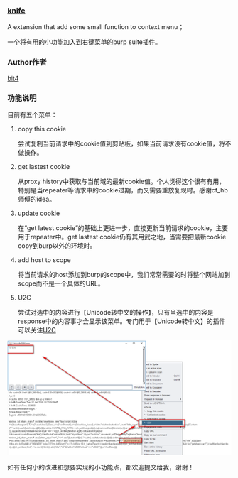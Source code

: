 ### [knife](https://github.com/bit4woo/knife)

A extension that add some small function to context menu；

一个将有用的小功能加入到右键菜单的burp suite插件。

### Author作者

[bit4](https://github.com/bit4woo)

### 功能说明

目前有五个菜单：

1. copy this cookie

   尝试复制当前请求中的cookie值到剪贴板，如果当前请求没有cookie值，将不做操作。

2. get lastest cookie

   从proxy history中获取与当前域的最新cookie值。个人觉得这个很有有用，特别是当repeater等请求中的cookie过期，而又需要重放复现时。感谢cf_hb师傅的idea。
3. update cookie

   在“get latest cookie”的基础上更进一步，直接更新当前请求的cookie，主要用于repeater中。get lastest cookie仍有其用武之地，当需要把最新cookie copy到burp以外的环境时。

3. add host to scope

   将当前请求的host添加到burp的scope中，我们常常需要的时将整个网站加到scope而不是一个具体的URL。

4. U2C

   尝试对选中的内容进行【Unicode转中文的操作】，只有当选中的内容是response中的内容事才会显示该菜单。专门用于【Unicode转中文】的插件可以关注[U2C](https://github.com/bit4woo/u2c)

![U2C](img/U2C.png)



如有任何小的改进和想要实现的小功能点，都欢迎提交给我，谢谢！
